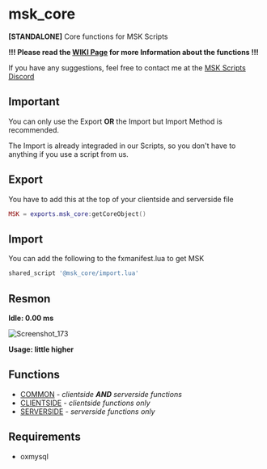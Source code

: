 # msk_core
**[STANDALONE]** Core functions for MSK Scripts

**!!! Please read the [WIKI Page](https://github.com/MSK-Scripts/msk_core/wiki) for more Information about the functions !!!**

If you have any suggestions, feel free to contact me at the [MSK Scripts Discord](https://discord.gg/5hHSBRHvJE)

## Important
You can only use the Export **OR** the Import but Import Method is recommended.

The Import is already integraded in our Scripts, so you don't have to anything if you use a script from us.

## Export
You have to add this at the top of your clientside and serverside file
```lua
MSK = exports.msk_core:getCoreObject()
```

## Import
You can add the following to the fxmanifest.lua to get MSK
```lua
shared_script '@msk_core/import.lua'
```

## Resmon
**Idle: 0.00 ms**

![Screenshot_173](https://user-images.githubusercontent.com/49867381/205465609-26f96507-e080-4fb0-b450-4dc44e64203d.png)

**Usage: little higher**

## Functions
* [COMMON](https://github.com/MSK-Scripts/msk_core/wiki/Common) - *clientside **AND** serverside functions*
* [CLIENTSIDE](https://github.com/MSK-Scripts/msk_core/wiki/Clientside) - *clientside functions only*
* [SERVERSIDE](https://github.com/MSK-Scripts/msk_core/wiki/Serverside) - *serverside functions only*

## Requirements
* oxmysql
